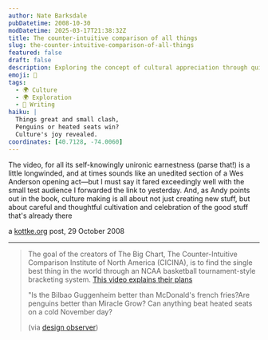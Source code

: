 ```yaml
---
author: Nate Barksdale
pubDatetime: 2008-10-30
modDatetime: 2025-03-17T21:38:32Z
title: The counter-intuitive comparison of all things
slug: the-counter-intuitive-comparison-of-all-things
featured: false
draft: false
description: Exploring the concept of cultural appreciation through quirky comparisons in art and everyday joys.
emoji: 🎨
tags:
  - 🌍 Culture
  - 🌍 Exploration
  - 📝 Writing
haiku: |
  Things great and small clash,  
  Penguins or heated seats win?  
  Culture's joy revealed.
coordinates: [40.7128, -74.0060]
---
```


The video, for all its self-knowingly unironic earnestness (parse that!) is a little longwinded, and at times sounds like an unedited section of a Wes Anderson opening act—but I must say it fared exceedingly well with the small test audience I forwarded the link to yesterday. And, as Andy points out in the book, culture making is all about not just creating new stuff, but about careful and thoughtful cultivation and celebration of the good stuff that's already there

a [kottke.org](http://www.kottke.org/08/10/the-counterintuitive-comparison-of-all-things) post, 29 October 2008

---

> The goal of the creators of The Big Chart, The Counter-Intuitive Comparison Institute of North America (CICINA), is to find the single best thing in the world through an NCAA basketball tournament-style bracketing system. [This video explains their plans](http://web.archive.org/web/20090505080403/http://homepage.mac.com:80/clintwynn/thebigchart/thebigchart.html)
>
> "Is the Bilbao Guggenheim better than McDonald's french fries?Are penguins better than Miracle Grow? Can anything beat heated seats on a cold November day?
>
> (via [design observer](http://web.archive.org/web/20250209112527/https://designobserver.com/))
